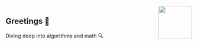 

<img src="https://github.com/user-attachments/assets/80bea41e-f699-4269-aba8-20cac6faf986?raw=true" align="right" width="90">

## Greetings 🖖
Diving deep into algorithms and math 🔍
